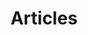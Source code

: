---
title: 'Articles'
keywords: [ Articles, Posts, Publications, Insights, Opinions ]
description: "Explore my personal articles for insights, stories, and experiences. Join me on this journey of discovery. Let's dive in!"
weight: 20
---